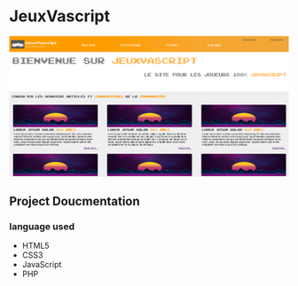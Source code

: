 # JeuxVascript

<img src="app/public/images/screenshot/jvScreen.png">

## Project Doucmentation

### language used

* HTML5
* CSS3
* JavaScript
* PHP
